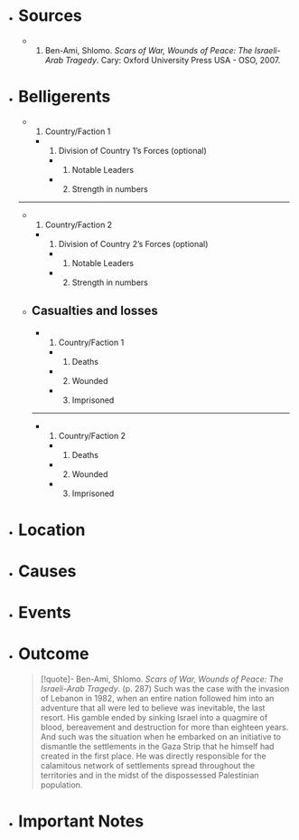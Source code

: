 - # Sources
  - 1. Ben-Ami, Shlomo. *Scars of War, Wounds of Peace: The Israeli-Arab Tragedy*. Cary: Oxford University Press USA - OSO, 2007.
- # Belligerents
  - 1. Country/Faction 1
    - 1. Division of Country 1’s Forces (optional)
      - 1. Notable Leaders
      - 2. Strength in numbers
  ______
  - 1. Country/Faction 2
    - 1. Division of Country 2’s Forces (optional)
      - 1. Notable Leaders
      - 2. Strength in numbers
  - ## Casualties and losses
    - 1. Country/Faction 1
      - 1. Deaths
      - 2. Wounded
      - 3. Imprisoned
    ______
    - 1. Country/Faction 2
      - 1. Deaths
      - 2. Wounded
      - 3. Imprisoned
- # Location
- # Causes
- # Events
- # Outcome
  >[!quote]- Ben-Ami, Shlomo. *Scars of War, Wounds of Peace: The Israeli-Arab Tragedy*. (p. 287)
  >Such was the case with the invasion of Lebanon in 1982, when an entire nation followed him into an adventure that all were led to believe was inevitable, the last resort. His gamble ended by sinking Israel into a quagmire of blood, bereavement and destruction for more than eighteen years. And such was the situation when he embarked on an initiative to dismantle the settlements in the Gaza Strip that he himself had created in the first place. He was directly responsible for the calamitous network of settlements spread throughout the territories and in the midst of the dispossessed Palestinian population.
- # Important Notes
#